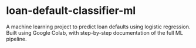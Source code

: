 # loan-default-classifier-ml
A machine learning project to predict loan defaults using logistic regression. Built using Google Colab, with step-by-step documentation of the full ML pipeline.
